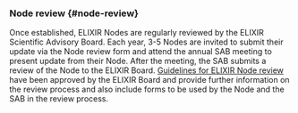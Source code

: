 ### Node review {#node-review}

Once established, ELIXIR Nodes are regularly reviewed by the ELIXIR Scientific Advisory Board. Each year, 3-5 Nodes are invited to submit their update via the Node review form and attend the annual SAB meeting to present update from their Node. After the meeting, the SAB submits a review of the Node to the ELIXIR Board. [Guidelines for ELIXIR Node review](https://drive.google.com/file/d/0B7btK9HAXhx1QW1CdEVYYzJ0QmM/view?usp=sharing) have been approved by the ELIXIR Board and provide further information on the review process and also include forms to be used by the Node and the SAB in the review process.